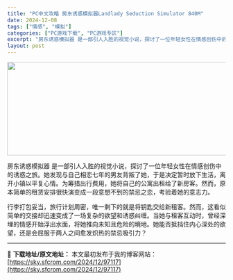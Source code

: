 ```yaml
---
title: "PC中文攻略 房东诱惑模拟器Landlady Seduction Simulator 840M"
date: 2024-12-08
tags: ["情感", "模拟"]
categories: ["PC游戏下载", "PC游戏专区"]
excerpt: "房东诱惑模拟器 是一部引人入胜的视觉小说，探讨了一位年轻女性在情感创伤中的诱惑之旅。她发现与自己相恋七年的男友背叛了她，于是决定暂时放下生活，离开小镇以平复心情。为筹措出行费用，她将自己的公寓出租给了新房客。然而，原本简单的租赁安排很快演变成一段意想不到的禁忌之恋，考验着她的意志力。 行李打包妥当，&hellip;"
layout: post
---
```


<img class="aligncenter size-full wp-image-97118" src="https://sky.sfcrom.com/wp-content/uploads/2024/12/2024120811371220.webp" alt="" width="660" height="215" />

房东诱惑模拟器 是一部引人入胜的视觉小说，探讨了一位年轻女性在情感创伤中的诱惑之旅。她发现与自己相恋七年的男友背叛了她，于是决定暂时放下生活，离开小镇以平复心情。为筹措出行费用，她将自己的公寓出租给了新房客。然而，原本简单的租赁安排很快演变成一段意想不到的禁忌之恋，考验着她的意志力。

行李打包妥当，旅行计划周密，唯一剩下的就是将钥匙交给新租客。然而，这看似简单的交接却迅速变成了一场复杂的欲望和诱惑纠缠。当她与租客互动时，曾经深埋的情感开始浮出水面，将她推向未知且危险的境地。她能否抵挡住内心深处的欲望，还是会屈服于两人之间愈发炽热的禁忌吸引力？

---
📖 **下载地址/原文地址：** 本文最初发布于我的博客网站：[https://sky.sfcrom.com/2024/12/97117](https://sky.sfcrom.com/2024/12/97117)
